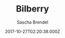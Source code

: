 ---
title: Bilberry
github: https://github.com/Lednerb/bilberry-hugo-theme
demo: https://lednerb.github.io/bilberry-hugo-theme/
author: Sascha Brendel
ssg:
  - Hugo
cms:
  - Markdown
date: 2017-10-27T02:20:38.000Z
description: 'Premium theme for the hugo site builder. DEMO:'
draft: true
publish_date: '2017-10-27T02:20:38Z'
update_date: '2022-08-19T15:00:09Z'
github_star: 282
github_fork: 135
---